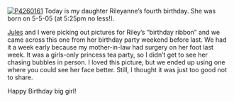 [![P4260161](http://s3.amazonaws.com/devhawk_images/WindowsLiveWriter/HappyBirthdayRiley_11F3F/P4260161_thumb.jpg "P4260161")](http://s3.amazonaws.com/devhawk_images/WindowsLiveWriter/HappyBirthdayRiley_11F3F/P4260161.jpg) Today
is my daughter Rileyanne’s fourth birthday. She was born on 5-5-05 (at
5:25pm no less!).

[Jules](http://techiewife.spaces.live.com/) and I were picking out
pictures for Riley’s “birthday ribbon” and we came across this one from
her birthday party weekend before last. We had it a week early because
my mother-in-law had surgery on her foot last week. It was a girls-only
princess tea party, so I didn’t get to see her chasing bubbles in
person. I loved this picture, but we ended up using one where you could
see her face better. Still, I thought it was just too good not to share.

Happy Birthday big girl!
